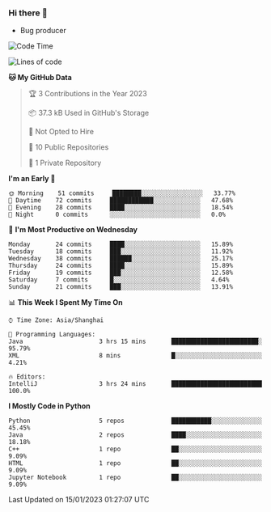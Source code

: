 ### Hi there 👋
* Bug producer
<!--START_SECTION:waka-->
![Code Time](http://img.shields.io/badge/Code%20Time-856%20hrs%2024%20mins-blue)

![Lines of code](https://img.shields.io/badge/From%20Hello%20World%20I%27ve%20Written-34%20Thousand%20lines%20of%20code-blue)

**🐱 My GitHub Data** 

> 🏆 3 Contributions in the Year 2023
 > 
> 📦 37.3 kB Used in GitHub's Storage 
 > 
> 🚫 Not Opted to Hire
 > 
> 📜 10 Public Repositories 
 > 
> 🔑 1 Private Repository 
 > 
**I'm an Early 🐤** 

```text
🌞 Morning    51 commits     ████████░░░░░░░░░░░░░░░░░   33.77% 
🌆 Daytime    72 commits     ████████████░░░░░░░░░░░░░   47.68% 
🌃 Evening    28 commits     ████░░░░░░░░░░░░░░░░░░░░░   18.54% 
🌙 Night      0 commits      ░░░░░░░░░░░░░░░░░░░░░░░░░   0.0%

```
📅 **I'm Most Productive on Wednesday** 

```text
Monday       24 commits     ████░░░░░░░░░░░░░░░░░░░░░   15.89% 
Tuesday      18 commits     ███░░░░░░░░░░░░░░░░░░░░░░   11.92% 
Wednesday    38 commits     ██████░░░░░░░░░░░░░░░░░░░   25.17% 
Thursday     24 commits     ████░░░░░░░░░░░░░░░░░░░░░   15.89% 
Friday       19 commits     ███░░░░░░░░░░░░░░░░░░░░░░   12.58% 
Saturday     7 commits      █░░░░░░░░░░░░░░░░░░░░░░░░   4.64% 
Sunday       21 commits     ███░░░░░░░░░░░░░░░░░░░░░░   13.91%

```


📊 **This Week I Spent My Time On** 

```text
⌚︎ Time Zone: Asia/Shanghai

💬 Programming Languages: 
Java                     3 hrs 15 mins       ████████████████████████░   95.79% 
XML                      8 mins              █░░░░░░░░░░░░░░░░░░░░░░░░   4.21%

🔥 Editors: 
IntelliJ                 3 hrs 24 mins       █████████████████████████   100.0%

```

**I Mostly Code in Python** 

```text
Python                   5 repos             ███████████░░░░░░░░░░░░░░   45.45% 
Java                     2 repos             ████░░░░░░░░░░░░░░░░░░░░░   18.18% 
C++                      1 repo              ██░░░░░░░░░░░░░░░░░░░░░░░   9.09% 
HTML                     1 repo              ██░░░░░░░░░░░░░░░░░░░░░░░   9.09% 
Jupyter Notebook         1 repo              ██░░░░░░░░░░░░░░░░░░░░░░░   9.09%

```



 Last Updated on 15/01/2023 01:27:07 UTC
<!--END_SECTION:waka-->
